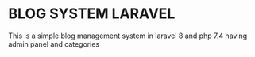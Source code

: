 # BLOG SYSTEM LARAVEL
 This is a simple blog management system in laravel 8 and php 7.4 having admin panel and categories
